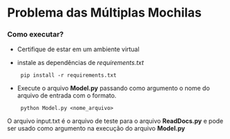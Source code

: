 # Problema das Múltiplas Mochilas

### Como executar?

* Certifique de estar em um ambiente virtual

* instale as dependências de *requirements.txt*

    <code> pip install -r requirements.txt</code>

* Execute o arquivo **Model.py** passando como argumento o nome do arquivo de entrada com o formato.
    
    <code> python Model.py <nome_arquivo></code>

O arquivo input.txt é o arquivo de teste para o arquivo **ReadDocs.py** e pode ser usado como argumento na execução do arquivo **Model.py**